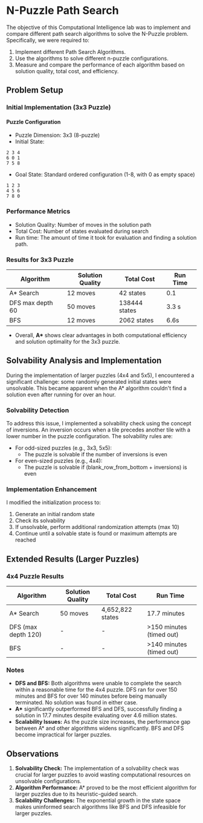 # N-Puzzle Path Search

The objective of this Computational Intelligence lab was to implement and compare different path search algorithms to solve the N-Puzzle problem. Specifically, we were required to:

1. Implement different Path Search Algorithms.
2. Use the algorithms to solve different n-puzzle configurations.
3. Measure and compare the performance of each algorithm based on solution quality, total cost, and efficiency.

## Problem Setup

### Initial Implementation (3x3 Puzzle)

#### Puzzle Configuration
- Puzzle Dimension: 3x3 (8-puzzle)
- Initial State:
```
2 3 4
6 0 1
7 5 8
```
- Goal State: Standard ordered configuration (1-8, with 0 as empty space)
```
1 2 3
4 5 6
7 8 0
```

### Performance Metrics
- Solution Quality: Number of moves in the solution path
- Total Cost: Number of states evaluated during search
- Run time: The amount of time it took for evaluation and finding a solution path.

### Results for 3x3 Puzzle

| Algorithm | Solution Quality | Total Cost | Run Time |
|-----------|-----------------|------------|------------|
| A* Search | 12 moves | 42 states  |  0.1   |
| DFS max depth 60 | 50 moves | 138444 states | 3.3 s |
| BFS | 12 moves | 2062 states | 6.6s |

- Overall, **A\*** shows clear advantages in both computational efficiency and solution optimality for the 3x3 puzzle.

## Solvability Analysis and Implementation

During the implementation of larger puzzles (4x4 and 5x5), I encountered a significant challenge: some randomly generated initial states were unsolvable. This became apparent when the A* algorithm couldn't find a solution even after running for over an hour.

### Solvability Detection
To address this issue, I implemented a solvability check using the concept of inversions. An inversion occurs when a tile precedes another tile with a lower number in the puzzle configuration. The solvability rules are:
- For odd-sized puzzles (e.g., 3x3, 5x5):
  - The puzzle is solvable if the number of inversions is even
- For even-sized puzzles (e.g., 4x4):
  - The puzzle is solvable if (blank_row_from_bottom + inversions) is even

### Implementation Enhancement
I modified the initialization process to:
1. Generate an initial random state
2. Check its solvability
3. If unsolvable, perform additional randomization attempts (max 10)
4. Continue until a solvable state is found or maximum attempts are reached


## Extended Results (Larger Puzzles)

### 4x4 Puzzle Results

| Algorithm | Solution Quality | Total Cost | Run Time |
|-----------|------------------|------------|----------|
| A* Search | 50 moves         | 4,652,822 states | 17.7 minutes |
| DFS (max depth 120) | -                | -          | >150 minutes (timed out) |
| BFS       | -                | -          | >140 minutes (timed out) |

### Notes
- **DFS and BFS:** Both algorithms were unable to complete the search within a reasonable time for the 4x4 puzzle. DFS ran for over 150 minutes and BFS for over 140 minutes before being manually terminated. No solution was found in either case.
- **A\*** significantly outperformed BFS and DFS, successfully finding a solution in 17.7 minutes despite evaluating over 4.6 million states.
- **Scalability Issues:** As the puzzle size increases, the performance gap between A\* and other algorithms widens significantly. BFS and DFS become impractical for larger puzzles.

## Observations
1. **Solvability Check:** The implementation of a solvability check was crucial for larger puzzles to avoid wasting computational resources on unsolvable configurations.
2. **Algorithm Performance:** A\* proved to be the most efficient algorithm for larger puzzles due to its heuristic-guided search.
3. **Scalability Challenges:** The exponential growth in the state space makes uninformed search algorithms like BFS and DFS infeasible for larger puzzles.
